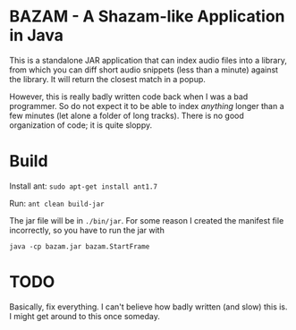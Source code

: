 BAZAM - A Shazam-like Application in Java
==========================
This is a standalone JAR application that can index audio files into a library, from which you can diff
short audio snippets (less than a minute) against the library. It will return the closest match in a popup. 

However, this is really badly written code back when I was a bad programmer. So do not expect it to be able to index *anything* longer than a few minutes (let alone a folder of long tracks). There is no good organization of code; it is quite sloppy.

Build
===========
Install ant: 
`sudo apt-get install ant1.7`

Run: 
`ant clean build-jar`

The jar file will be in `./bin/jar`. For some reason I created the manifest file incorrectly, so you have to run the jar with 

`java -cp bazam.jar bazam.StartFrame`

TODO
==========
Basically, fix everything. I can't believe how badly written (and slow) this is. I might get around to this once someday.

